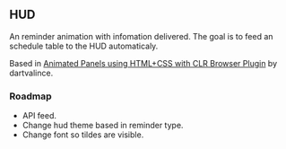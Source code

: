 ## HUD
An reminder animation with infomation delivered. The goal is to feed an schedule
table to the HUD automaticaly.

Based in [Animated Panels using HTML+CSS with CLR Browser Plugin](https://www.reddit.com/r/Twitch/comments/2so6ud/animated_panels_using_htmlcss_with_clr_browser/)
by dartvalince.

### Roadmap
- API feed.
- Change hud theme based in reminder type.
- Change font so tildes are visible.
